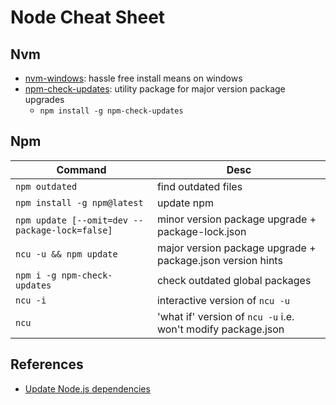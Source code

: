 # Node Cheat Sheet

## Nvm

* [nvm-windows](https://github.com/coreybutler/nvm-windows): hassle free install means on windows
* [npm-check-updates](https://www.npmjs.com/package/npm-check-updates): utility package for major version package upgrades
  * `npm install -g npm-check-updates`

## Npm

|Command|Desc|
|-------|----|
|`npm outdated`|find outdated files|
|`npm install -g npm@latest`|update npm|
|`npm update [--omit=dev --package-lock=false]`|minor version package upgrade + package-lock.json|
|`ncu -u && npm update`|major version package upgrade + package.json version hints|
|`npm i -g npm-check-updates`|check outdated global packages|
|`ncu -i`|interactive version of `ncu -u`|
|`ncu`|'what if' version of `ncu -u` i.e. won't modify package.json|

## References

* [Update Node.js dependencies](https://nodejs.dev/learn/update-all-the-nodejs-dependencies-to-their-latest-version)
